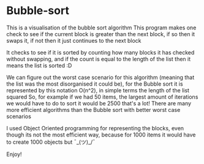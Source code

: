 # Bubble-sort
This is a visualisation of the bubble sort algorithm
This program makes one check to see if the current block is greater than the next block,
if so then it swaps it, if not then it just continues to the next block

It checks to see if it is sorted by counting how many blocks it has checked without swapping,
and if the count is equal to the length of the list then it means the list is sorted :D

We can figure out the worst case scenario for this algorithm (meaning that the list was the most disorganised it could be),
for the Bubble sort it is represented by this notation O(n^2), in simple terms the length of the list squared
So, for example if we had 50 items, the largest amount of iterations we would have to do to sort it would be 2500
that's a lot!
There are many more efficient algorithms than the Bubble sort with better worst case scenarios

I used Object Oriented programming for representing the blocks, even though its not the most efficient way,
because for 1000 items it would have to create 1000 objects but ¯\_(ツ)_/¯
 
Enjoy!
